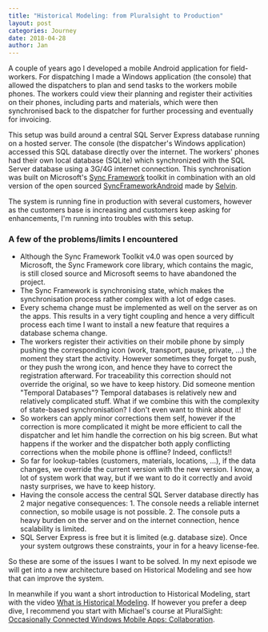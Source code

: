 ```yaml
---
title: "Historical Modeling: from Pluralsight to Production"
layout: post
categories: Journey
date: 2018-04-28
author: Jan
---
```


A couple of years ago I developed a mobile Android application for field-workers.  For dispatching I made a Windows application (the console) that allowed the dispatchers to plan and send tasks to the workers mobile phones.  The workers could view their planning and register their activities on their phones, including parts and materials, which were then synchronised back to the dispatcher for further processing and eventually for invoicing.

This setup was build around a central SQL Server Express database running on a hosted server.  The console (the dispatcher's Windows application) accessed this SQL database directly over the internet.  The workers' phones had their own local database (SQLite) which synchronized with the SQL Server database using a 3G/4G internet connection.  This synchronisation was built on Microsoft's [Sync Framework](https://msdn.microsoft.com/en-us/library/bb902854(v=sql.110).aspx) toolkit in combination with an old version of the open sourced [SyncFrameworkAndroid](https://github.com/SelvinPL/SyncFrameworkAndroid) made by [Selvin](https://github.com/SelvinPL).

The system is running fine in production with several customers, however as the customers base is increasing and customers keep asking for enhancements, I'm running into troubles with this setup.

### A few of the problems/limits I encountered

- Although the Sync Framework Toolkit v4.0 was open sourced by Microsoft, the Sync Framework core library, which contains the magic, is still closed source and Microsoft seems to have abandoned the project.
- The Sync Framework is synchronising state, which makes the synchronisation process rather complex with a lot of edge cases.
- Every schema change must be implemented as well on the server as on the apps.  This results in a very tight coupling and hence a very difficult process each time I want to install a new feature that requires a database schema change.
- The workers register their activities on their mobile phone by simply pushing the corresponding icon (work, transport, pause, private, ...) the moment they start the activity.  However sometimes they forget to push, or they push the wrong icon, and hence they have to correct the registration afterward.  For traceability this correction should not override the original, so we have to keep history.  Did someone mention "Temporal Databases"?  Temporal databases is relatively new and relatively complicated stuff.  What if we combine this with the complexity of state-based synchronisation?  I don't even want to think about it!
- So workers can apply minor corrections them self, however if the correction is more complicated it might be more efficient to call the dispatcher and let him handle the correction on his big screen.  But what happens if the worker and the dispatcher both apply conflicting corrections when the mobile phone is offline?  Indeed, conflicts!!
- So far for lookup-tables (customers, materials, locations, ...), if the data changes, we override the current version with the new version.  I know, a lot of system work that way, but if we want to do it correctly and avoid nasty surprises, we have to keep history.
- Having the console access the central SQL Server database directly has 2 major negative consequences:  1. The console needs a reliable internet connection, so mobile usage is not possible.  2. The console puts a heavy burden on the server and on the internet connection, hence scalability is limited.
- SQL Server Express is free but it is limited (e.g. database size).  Once your system outgrows these constraints, your in for a heavy license-fee.

So these are some of the issues I want to be solved. In my next episode we will get into a new architecture based on Historical Modeling and see how that can improve the system.

In meanwhile if you want a short introduction to Historical Modeling, start with the video [What is Historical Modeling](https://www.youtube.com/watch?v=ptVJTrJ8mQE). If however you prefer a deep dive, I recommend you start with Michael's course at PluralSight: [Occasionally Connected Windows Mobile Apps: Collaboration](https://app.pluralsight.com/library/courses/occasionally-connected-windows-mobile-apps-collaboration).
